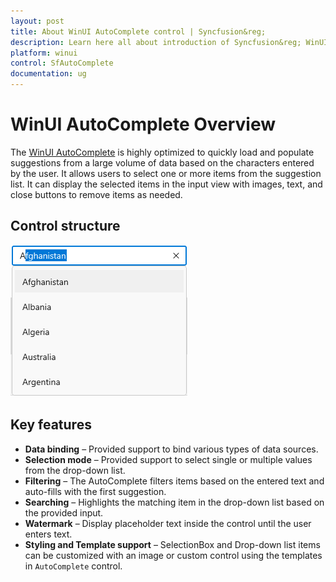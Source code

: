 ```yaml
---
layout: post
title: About WinUI AutoComplete control | Syncfusion&reg;
description: Learn here all about introduction of Syncfusion&reg; WinUI AutoComplete (multi-select AutoComplete) control, its features, and more.
platform: winui
control: SfAutoComplete
documentation: ug
---
```


# WinUI AutoComplete Overview

The [WinUI AutoComplete](https://help.syncfusion.com/cr/winui/Syncfusion.UI.Xaml.Editors.SfAutoComplete.html) is highly optimized to quickly load and populate suggestions from a large volume of data based on the characters entered by the user. It allows users to select one or more items from the suggestion list. It can display the selected items in the input view with images, text, and close buttons to remove items as needed.

## Control structure

![WinUI AutoComplete structure](Overview_images/winui-autocomplete-control.png)

## Key features

* **Data binding** – Provided support to bind various types of data sources.
* **Selection mode** – Provided support to select single or multiple values from the drop-down list.
* **Filtering** – The AutoComplete filters items based on the entered text and auto-fills with the first suggestion.
* **Searching** – Highlights the matching item in the drop-down list based on the provided input. 
* **Watermark** – Display placeholder text inside the control until the user enters text.
* **Styling and Template support** – SelectionBox and Drop-down list items can be customized with an image or custom control using the templates in `AutoComplete` control.
